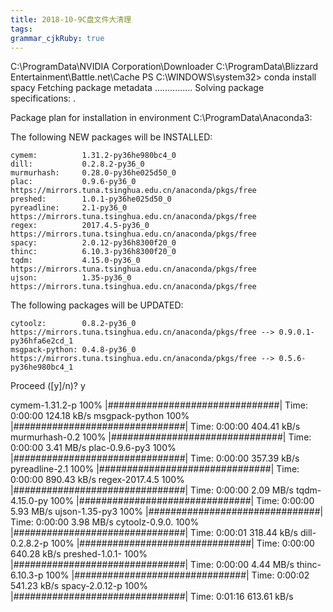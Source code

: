 ```yaml
---
title: 2018-10-9C盘文件大清理 
tags: 
grammar_cjkRuby: true
---
```



C:\ProgramData\NVIDIA Corporation\Downloader
C:\ProgramData\Blizzard Entertainment\Battle.net\Cache
PS C:\WINDOWS\system32> conda install spacy
Fetching package metadata ...............
Solving package specifications: .

Package plan for installation in environment C:\ProgramData\Anaconda3:

The following NEW packages will be INSTALLED:

    cymem:          1.31.2-py36he980bc4_0
    dill:           0.2.8.2-py36_0
    murmurhash:     0.28.0-py36he025d50_0
    plac:           0.9.6-py36_0          https://mirrors.tuna.tsinghua.edu.cn/anaconda/pkgs/free
    preshed:        1.0.1-py36he025d50_0
    pyreadline:     2.1-py36_0            https://mirrors.tuna.tsinghua.edu.cn/anaconda/pkgs/free
    regex:          2017.4.5-py36_0       https://mirrors.tuna.tsinghua.edu.cn/anaconda/pkgs/free
    spacy:          2.0.12-py36h8300f20_0
    thinc:          6.10.3-py36h8300f20_0
    tqdm:           4.15.0-py36_0         https://mirrors.tuna.tsinghua.edu.cn/anaconda/pkgs/free
    ujson:          1.35-py36_0           https://mirrors.tuna.tsinghua.edu.cn/anaconda/pkgs/free

The following packages will be UPDATED:

    cytoolz:        0.8.2-py36_0          https://mirrors.tuna.tsinghua.edu.cn/anaconda/pkgs/free --> 0.9.0.1-py36hfa6e2cd_1
    msgpack-python: 0.4.8-py36_0          https://mirrors.tuna.tsinghua.edu.cn/anaconda/pkgs/free --> 0.5.6-py36he980bc4_1

Proceed ([y]/n)? y

cymem-1.31.2-p 100% |###############################| Time: 0:00:00 124.18 kB/s
msgpack-python 100% |###############################| Time: 0:00:00 404.41 kB/s
murmurhash-0.2 100% |###############################| Time: 0:00:00   3.41 MB/s
plac-0.9.6-py3 100% |###############################| Time: 0:00:00 357.39 kB/s
pyreadline-2.1 100% |###############################| Time: 0:00:00 890.43 kB/s
regex-2017.4.5 100% |###############################| Time: 0:00:00   2.09 MB/s
tqdm-4.15.0-py 100% |###############################| Time: 0:00:00   5.93 MB/s
ujson-1.35-py3 100% |###############################| Time: 0:00:00   3.98 MB/s
cytoolz-0.9.0. 100% |###############################| Time: 0:00:01 318.44 kB/s
dill-0.2.8.2-p 100% |###############################| Time: 0:00:00 640.28 kB/s
preshed-1.0.1- 100% |###############################| Time: 0:00:00   4.44 MB/s
thinc-6.10.3-p 100% |###############################| Time: 0:00:02 541.23 kB/s
spacy-2.0.12-p 100% |###############################| Time: 0:01:16 613.61 kB/s
